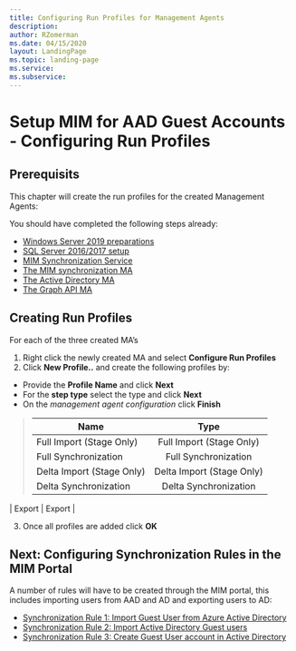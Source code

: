 ```yaml
---
title: Configuring Run Profiles for Management Agents 
description: 
author: RZomerman
ms.date: 04/15/2020
layout: LandingPage
ms.topic: landing-page
ms.service: 
ms.subservice:
---
```



# Setup MIM for AAD Guest Accounts - Configuring Run Profiles

## Prerequisits
This chapter will create the run profiles for the created Management Agents:

You should have completed the following steps already:

- [Windows Server 2019 preparations](prepare-server-ws-2019.md)
- [SQL Server 2016/2017 setup](install-SQL-server.md)
- [MIM Synchronization Service](install-mim-sync-service.md)
- [The MIM synchronization MA](installing-MimMa.md) 
- [The Active Directory MA](installing-ADMA.md)
- [The Graph API MA](installing-AADMA.md)

## Creating Run Profiles
For each of the three created MA’s
1. Right click the newly created MA and select **Configure Run Profiles**
2. Click **New Profile..** and create the following profiles by:
- Provide the **Profile Name** and click **Next**
- For the **step type** select the type and click **Next**
- On the _management agent configuration_ click **Finish**

> | Name                     |      Type                |
> |--------------------------|:-------------------------:
> | Full Import (Stage Only) | Full Import (Stage Only) |
> | Full Synchronization     | Full Synchronization     |
> | Delta Import (Stage Only)| Delta Import (Stage Only)|
> | Delta Synchronization    | Delta Synchronization    |
| Export                   | Export                   |

3. Once all profiles are added click **OK**

## Next: Configuring Synchronization Rules in the MIM Portal 
A number of rules will have to be created through the MIM portal, this includes importing users from AAD and AD and exporting users to AD:
- [Synchronization Rule 1: Import Guest User from Azure Active Directory](rule1-import-from-aad.md)
- [Synchronization Rule 2: Import Active Directory Guest users](rule2-import-from-ad.md)
- [Synchronization Rule 3: Create Guest User account in Active Directory](rule3-export-to-ad.md)
